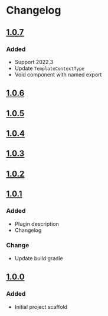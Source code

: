 # Changelog

## [1.0.7]

### Added

- Support 2022.3
- Update `TemplateContextType`
- Void component with named export

## [1.0.6]

## [1.0.5]

## [1.0.4]

## [1.0.3]

## [1.0.2]

## [1.0.1]

### Added

- Plugin description
- Changelog

### Change

- Update build gradle

## [1.0.0]

### Added

- Initial project scaffold

[1.0.7]: https://github.com/hnggngn/solid-snippets/compare/v1.0.6...v1.0.7

[1.0.6]: https://github.com/hnggngn/solid-snippets/compare/v1.0.5...v1.0.6

[1.0.5]: https://github.com/hnggngn/solid-snippets/compare/v1.0.4...v1.0.5

[1.0.4]: https://github.com/hnggngn/solid-snippets/compare/v1.0.3...v1.0.4

[1.0.3]: https://github.com/hnggngn/solid-snippets/compare/v1.0.2...v1.0.3

[1.0.2]: https://github.com/hnggngn/solid-snippets/compare/v1.0.1...v1.0.2

[1.0.1]: https://github.com/hnggngn/solid-snippets/commits/v1.0.1

[1.0.0]: https://github.com/hnggngn/solid-snippets/commits
